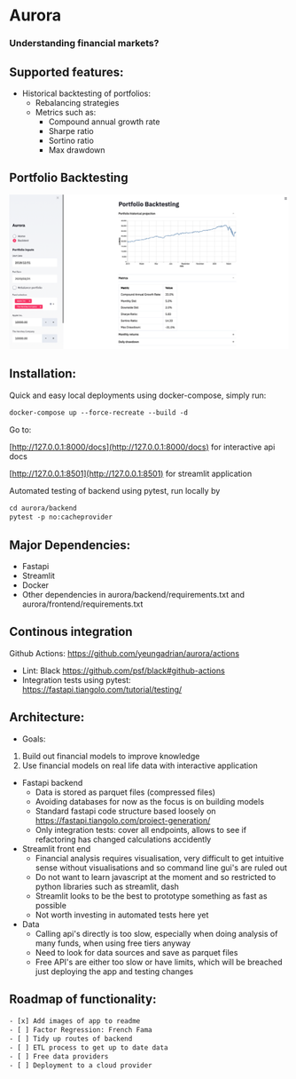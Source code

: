 # Aurora
### Understanding financial markets?

## Supported features:
- Historical backtesting of portfolios:
    - Rebalancing strategies
    - Metrics such as:
         - Compound annual growth rate
         - Sharpe ratio
         - Sortino ratio
         - Max drawdown

## Portfolio Backtesting
![](image/portfolioBacktest.png)

## Installation:
Quick and easy local deployments using docker-compose, simply run:
```html
docker-compose up --force-recreate --build -d
```
Go to:

[http://127.0.0.1:8000/docs](http://127.0.0.1:8000/docs) for interactive api docs

[http://127.0.0.1:8501](http://127.0.0.1:8501) for streamlit application

Automated testing of backend using pytest, run locally by 
```html
cd aurora/backend
pytest -p no:cacheprovider 
```

## Major Dependencies:
- Fastapi
- Streamlit
- Docker
- Other dependencies in aurora/backend/requirements.txt and aurora/frontend/requirements.txt

## Continous integration
Github Actions: https://github.com/yeungadrian/aurora/actions
- Lint: Black https://github.com/psf/black#github-actions
- Integration tests using pytest: https://fastapi.tiangolo.com/tutorial/testing/

## Architecture:
- Goals:
1. Build out financial models to improve knowledge
2. Use financial models on real life data with interactive application

- Fastapi backend
    - Data is stored as parquet files (compressed files)
    - Avoiding databases for now as the focus is on building models
    - Standard fastapi code structure based loosely on https://fastapi.tiangolo.com/project-generation/
    - Only integration tests: cover all endpoints, allows to see if refactoring has changed calculations accidently
- Streamlit front end
    - Financial analysis requires visualisation, very difficult to get intuitive sense without visualisations and so command line gui's are ruled out
    - Do not want to learn javascript at the moment and so restricted to python libraries such as streamlit, dash
    - Streamlit looks to be the best to prototype something as fast as possible
    - Not worth investing in automated tests here yet
- Data
    - Calling api's directly is too slow, especially when doing analysis of many funds, when using free tiers anyway
    - Need to look for data sources and save as parquet files
    - Free API's are either too slow or have limits, which will be breached just deploying the app and testing changes
    
## Roadmap of functionality:
    - [x] Add images of app to readme
    - [ ] Factor Regression: French Fama
    - [ ] Tidy up routes of backend
    - [ ] ETL process to get up to date data
    - [ ] Free data providers
    - [ ] Deployment to a cloud provider
